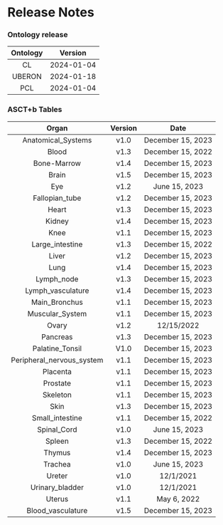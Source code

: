 
Release Notes
=============

### Ontology release

|Ontology|Version|
| :---: | :---: |
|CL|2024-01-04|
|UBERON|2024-01-18|
|PCL|2024-01-04|

### ASCT+b Tables

|Organ|Version|Date|
| :---: | :---: | :---: |
|Anatomical_Systems|v1.0|December 15, 2023|
|Blood|v1.3|December 15, 2022|
|Bone-Marrow|v1.4|December 15, 2023|
|Brain|v1.5|December 15, 2023|
|Eye|v1.2|June 15, 2023|
|Fallopian_tube|v1.2|December 15, 2023|
|Heart|v1.3|December 15, 2023|
|Kidney|v1.4|December 15, 2023|
|Knee|v1.1|December 15, 2023|
|Large_intestine|v1.3|December 15, 2022|
|Liver|v1.2|December 15, 2023|
|Lung|v1.4|December 15, 2023|
|Lymph_node|v1.3|December 15, 2023|
|Lymph_vasculature|v1.4|December 15, 2023|
|Main_Bronchus|v1.1|December 15, 2023|
|Muscular_System|v1.1|December 15, 2023|
|Ovary|v1.2|12/15/2022|
|Pancreas|v1.3|December 15, 2023|
|Palatine_Tonsil|V1.0|December 15, 2023|
|Peripheral_nervous_system|v1.1|December 15, 2023|
|Placenta|v1.1|December 15, 2023|
|Prostate|v1.1|December 15, 2023|
|Skeleton|v1.1|December 15, 2023|
|Skin|v1.3|December 15, 2023|
|Small_intestine|v1.1|December 15, 2022|
|Spinal_Cord|v1.0|June 15, 2023|
|Spleen|v1.3|December 15, 2022|
|Thymus|v1.4|December 15, 2023|
|Trachea|v1.0|June 15, 2023|
|Ureter|v1.0|12/1/2021|
|Urinary_bladder|v1.0|12/1/2021|
|Uterus|v1.1|May 6, 2022|
|Blood_vasculature|v1.5|December 15, 2023|
